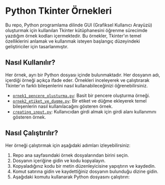 # Python Tkinter Örnekleri

Bu repo, Python programlama dilinde GUI (Grafiksel Kullanıcı Arayüzü) oluşturmak için kullanılan Tkinter kütüphanesini öğrenme sürecimde yazdığım örnek kodları içermektedir. Bu örnekler, Tkinter'ın temel özelliklerini anlamak ve kullanmak isteyen başlangıç düzeyindeki geliştiriciler için tasarlanmıştır.

## Nasıl Kullanılır?

Her örnek, ayrı bir Python dosyası içinde bulunmaktadır. Her dosyanın adı, içerdiği örneği açıkça ifade eder. Örnekleri inceleyerek ve çalıştırarak Tkinter'ın farklı bileşenlerini nasıl kullanabileceğinizi öğrenebilirsiniz.

- [`ornek1_pencere_olusturma.py`](ornek1_pencere_olusturma.py): Basit bir pencere oluşturma örneği.
- [`ornek2_etiket_ve_dugme.py`](ornek2_etiket_ve_dugme.py): Bir etiket ve düğme ekleyerek temel bileşenlerin nasıl kullanılacağını gösteren örnek.
- [`creating_ınput.py`](creating_ınput.py): Kullanıcıdan girdi almak için girdi alanı kullanımını gösteren örnek.

## Nasıl Çalıştırılır?

Her örneği çalıştırmak için aşağıdaki adımları izleyebilirsiniz:

1. Repo ana sayfasındaki örnek dosyalarından birini seçin.
2. Dosyanın içeriğine gidin ve kodu kopyalayın.
3. Kopyaladığınız kodu bir metin düzenleyicisine yapıştırın ve kaydedin.
4. Komut satırına gidin ve kaydettiğiniz dosyanın bulunduğu dizine gidin.
5. Aşağıdaki komutu kullanarak Python dosyasını çalıştırın:

